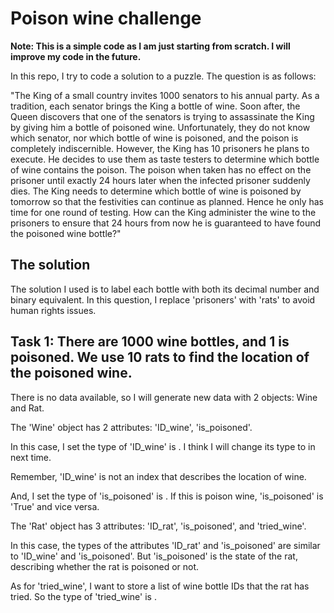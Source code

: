 # Poison wine challenge

**Note: This is a simple code as I am just starting from scratch. I will improve my code in the future.**

In this repo, I try to code a solution to a puzzle. The question is as follows:

"The King of a small country invites 1000 senators to his annual party. As a tradition, each senator brings the King a bottle of wine. Soon after, the Queen discovers that one of the senators is trying to assassinate the King by giving him a bottle of poisoned wine. Unfortunately, they do not know which senator, nor which bottle of wine is poisoned, and the poison is completely indiscernible. However, the King has 10 prisoners he plans to execute. He decides to use them as taste testers to determine which bottle of wine contains the poison. The poison when taken has no effect on the prisoner until exactly 24 hours later when the infected prisoner suddenly dies. The King needs to determine which bottle of wine is poisoned by tomorrow so that the festivities can continue as planned. Hence he only has time for one round of testing. How can the King administer the wine to the prisoners to ensure that 24 hours from now he is guaranteed to have found the poisoned wine bottle?"

## The solution
The solution I used is to label each bottle with both its decimal number and binary equivalent.
In this question, I replace 'prisoners' with 'rats' to avoid human rights issues.

## Task 1: There are 1000 wine bottles, and 1 is poisoned. We use 10 rats to find the location of the poisoned wine.
There is no data available, so I will generate new data with 2 objects: Wine and Rat.

The 'Wine' object has 2 attributes: 'ID_wine', 'is_poisoned'.

In this case, I set the type of 'ID_wine' is <int class>. I think I will change its type to <string class> in next time.

Remember, 'ID_wine' is not an index that describes the location of wine.

And, I set the type of 'is_poisoned' is <bool class>. If this is poison wine, 'is_poisoned' is 'True' and vice versa.

The 'Rat' object has 3 attributes: 'ID_rat', 'is_poisoned', and 'tried_wine'.

In this case, the types of the attributes 'ID_rat' and 'is_poisoned' are similar to 'ID_wine' and 'is_poisoned'. But 'is_poisoned' is the state of the rat, describing whether the rat is poisoned or not.

As for 'tried_wine', I want to store a list of wine bottle IDs that the rat has tried. So the type of 'tried_wine' is <list>.
